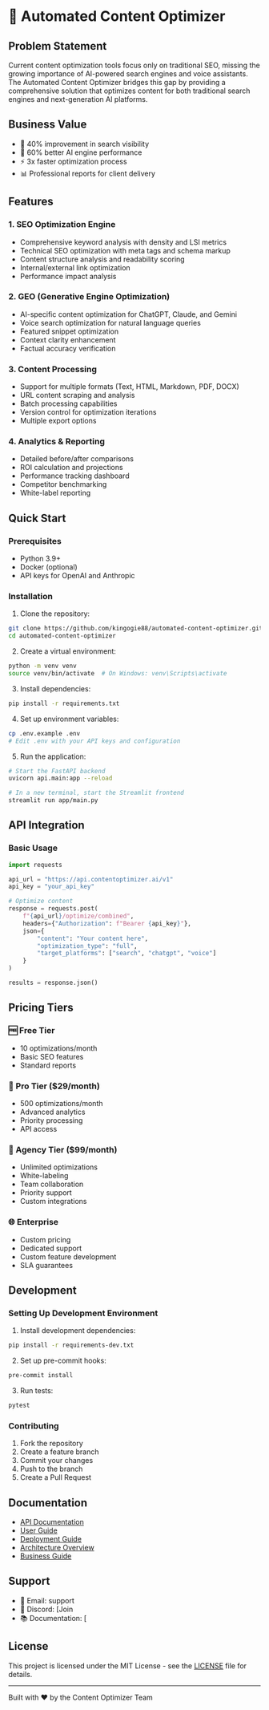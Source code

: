 # 🚀 Automated Content Optimizer

## Problem Statement
Current content optimization tools focus only on traditional SEO, missing the growing importance of AI-powered search engines and voice assistants. The Automated Content Optimizer bridges this gap by providing a comprehensive solution that optimizes content for both traditional search engines and next-generation AI platforms.

## Business Value
- 🎯 40% improvement in search visibility
- 🤖 60% better AI engine performance
- ⚡ 3x faster optimization process
- 📊 Professional reports for client delivery

## Features

### 1. SEO Optimization Engine
- Comprehensive keyword analysis with density and LSI metrics
- Technical SEO optimization with meta tags and schema markup
- Content structure analysis and readability scoring
- Internal/external link optimization
- Performance impact analysis

### 2. GEO (Generative Engine Optimization)
- AI-specific content optimization for ChatGPT, Claude, and Gemini
- Voice search optimization for natural language queries
- Featured snippet optimization
- Context clarity enhancement
- Factual accuracy verification

### 3. Content Processing
- Support for multiple formats (Text, HTML, Markdown, PDF, DOCX)
- URL content scraping and analysis
- Batch processing capabilities
- Version control for optimization iterations
- Multiple export options

### 4. Analytics & Reporting
- Detailed before/after comparisons
- ROI calculation and projections
- Performance tracking dashboard
- Competitor benchmarking
- White-label reporting

## Quick Start

### Prerequisites
- Python 3.9+
- Docker (optional)
- API keys for OpenAI and Anthropic

### Installation

1. Clone the repository:
```bash
git clone https://github.com/kingogie88/automated-content-optimizer.git
cd automated-content-optimizer
```

2. Create a virtual environment:
```bash
python -m venv venv
source venv/bin/activate  # On Windows: venv\Scripts\activate
```

3. Install dependencies:
```bash
pip install -r requirements.txt
```

4. Set up environment variables:
```bash
cp .env.example .env
# Edit .env with your API keys and configuration
```

5. Run the application:
```bash
# Start the FastAPI backend
uvicorn api.main:app --reload

# In a new terminal, start the Streamlit frontend
streamlit run app/main.py
```

## API Integration

### Basic Usage
```python
import requests

api_url = "https://api.contentoptimizer.ai/v1"
api_key = "your_api_key"

# Optimize content
response = requests.post(
    f"{api_url}/optimize/combined",
    headers={"Authorization": f"Bearer {api_key}"},
    json={
        "content": "Your content here",
        "optimization_type": "full",
        "target_platforms": ["search", "chatgpt", "voice"]
    }
)

results = response.json()
```

## Pricing Tiers

### 🆓 Free Tier
- 10 optimizations/month
- Basic SEO features
- Standard reports

### 💼 Pro Tier ($29/month)
- 500 optimizations/month
- Advanced analytics
- Priority processing
- API access

### 🏢 Agency Tier ($99/month)
- Unlimited optimizations
- White-labeling
- Team collaboration
- Priority support
- Custom integrations

### 🌐 Enterprise
- Custom pricing
- Dedicated support
- Custom feature development
- SLA guarantees

## Development

### Setting Up Development Environment

1. Install development dependencies:
```bash
pip install -r requirements-dev.txt
```

2. Set up pre-commit hooks:
```bash
pre-commit install
```

3. Run tests:
```bash
pytest
```

### Contributing

1. Fork the repository
2. Create a feature branch
3. Commit your changes
4. Push to the branch
5. Create a Pull Request

## Documentation

- [API Documentation](docs/API.md)
- [User Guide](docs/USER_GUIDE.md)
- [Deployment Guide](docs/DEPLOYMENT.md)
- [Architecture Overview](docs/ARCHITECTURE.md)
- [Business Guide](docs/BUSINESS_GUIDE.md)

## Support

- 📧 Email: support
- 💬 Discord: [Join
- 📚 Documentation: [

## License

This project is licensed under the MIT License - see the [LICENSE](LICENSE) file for details.



---

Built with ❤️ by the Content Optimizer Team
